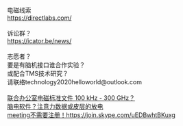 <br>
<br>
<br>
电磁线索<br>
<a href="https://directlabs.com/">https://directlabs.com/</a><br>
<br>
诉讼群？<br>
<a href="https://icator.be/news/">https://icator.be/news/</a><br>
<br>
志愿者？<br>
要是有脑机接口谁合作实验？<br>
或配合TMS技术研究？<br>
请联络technology2020helloworld@outlook.com<br>
<br>
<a href="https://www.icnirp.org/en/frequencies/radiofrequency/index.html">联合办公室电磁标准文件 100 kHz - 300 GHz？</a><br>
<a href="https://store.neurosky.com/products/copy-of-eeg-meditation">脑电软件？注意力数据或皮层的放电</a><br>
<a href="https://join.skype.com/uEDBwhtBKuxg">meeting不需要注册！https://join.skype.com/uEDBwhtBKuxg</a><br>
<br>
<br>
<br>
